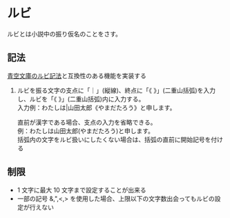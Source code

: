 # ルビ

ルビとは小説中の振り仮名のことをさす。

## 記法

[青空文庫のルビ記法](https://www.aozora.gr.jp/KOSAKU/MANUAL_2.html)と互換性のある機能を実装する

1. ルビを振る文字の支点に「｜」(縦線)、終点に「《 》」(二重山括弧)を入力し、ルビを「《 》」(二重山括弧)内に入力する。  
   入力例：わたしは|山田太郎《やまだたろう》と申します。

   直前が漢字である場合、支点の入力を省略できる。  
    例：わたしは山田太郎(やまだたろう)と申します。  
   括弧内の文字をルビ扱いにしたくない場合は、括弧の直前に開始記号を付ける

## 制限

- 1 文字に最大 10 文字まで設定することが出来る
- 一部の記号 &,",<,> を使用した場合、上限以下の文字数出会ってもルビの設定が行えない
